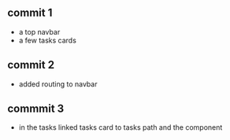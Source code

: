 ## commit 1
- a top navbar
- a few tasks cards
## commit 2
- added routing to navbar
## commmit 3
- in the tasks linked tasks card to tasks path and the component